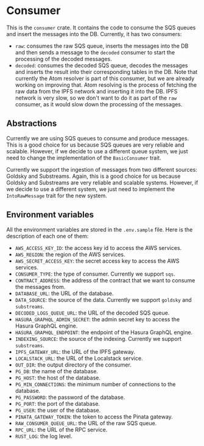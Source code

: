 # Consumer

This is the `consumer` crate. It contains the code to consume the SQS queues and insert the messages into the DB. Currently, it has two consumers:
* `raw`: consumes the raw SQS queue, inserts the messages into the DB and then sends a message to the `decoded` consumer to start the processing of the decoded messages.
* `decoded`: consumes the decoded SQS queue, decodes the messages and inserts the result into their corresponding tables in the DB. Note that currently the Atom resolver is part of this consumer, but we are already working on improving that. Atom resolving is the process of fetching the raw data from the IPFS network and inserting it into the DB. IPFS network is very slow, so we don't want to do it as part of the `raw` consumer, as it would slow down the processing of the messages.

## Abstractions

Currently we are using SQS queues to consume and produce messages. This is a good choice for us because SQS queues are very reliable and scalable. However, if we decide to use a different queue system, we just need to change the implementation of the `BasicConsumer` trait.

Currently we support the ingestion of messages from two different sources: Goldsky and Substreams. Again, this is a good choice for us because Goldsky and Substreams are very reliable and scalable systems. However, if we decide to use a different system, we just need to implement the `IntoRawMessage` trait for the new system.

## Environment variables

All the environment variables are stored in the `.env.sample` file. Here is the description of each one of them:

* `AWS_ACCESS_KEY_ID`: the access key id to access the AWS services.
* `AWS_REGION`: the region of the AWS services.
* `AWS_SECRET_ACCESS_KEY`: the secret access key to access the AWS services.
* `CONSUMER_TYPE`: the type of consumer. Currently we support `sqs`.
* `CONTRACT_ADDRESS`: the address of the contract that we want to consume the messages from.
* `DATABASE_URL`: the URL of the database.
* `DATA_SOURCE`: the source of the data. Currently we support `goldsky` and `substreams`.
* `DECODED_LOGS_QUEUE_URL`: the URL of the decoded SQS queue.
* `HASURA_GRAPHQL_ADMIN_SECRET`: the admin secret key to access the Hasura GraphQL engine.
* `HASURA_GRAPHQL_ENDPOINT`: the endpoint of the Hasura GraphQL engine.
* `INDEXING_SOURCE`: the source of the indexing. Currently we support `substreams`.
* `IPFS_GATEWAY_URL`: the URL of the IPFS gateway.
* `LOCALSTACK_URL`: the URL of the Localstack service.
* `OUT_DIR`: the output directory of the consumer.
* `PG_DB`: the name of the database.
* `PG_HOST`: the host of the database.
* `PG_MIN_CONNECTIONS`: the minimum number of connections to the database.
* `PG_PASSWORD`: the password of the database.
* `PG_PORT`: the port of the database.
* `PG_USER`: the user of the database.
* `PINATA_GATEWAY_TOKEN`: the token to access the Pinata gateway.
* `RAW_CONSUMER_QUEUE_URL`: the URL of the raw SQS queue.
* `RPC_URL`: the URL of the RPC service.
* `RUST_LOG`: the log level.
